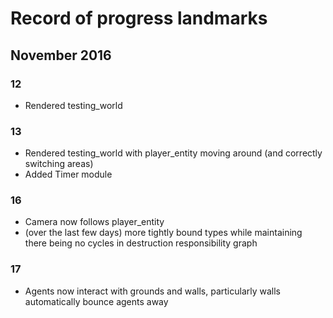 
# Record of progress landmarks

## November 2016

### 12

* Rendered testing_world

### 13

* Rendered testing_world with player_entity moving around (and correctly switching areas)
* Added Timer module

### 16

* Camera now follows player_entity
* (over the last few days) more tightly bound types while maintaining there being no cycles in destruction responsibility graph

### 17

* Agents now interact with grounds and walls, particularly walls automatically bounce agents away